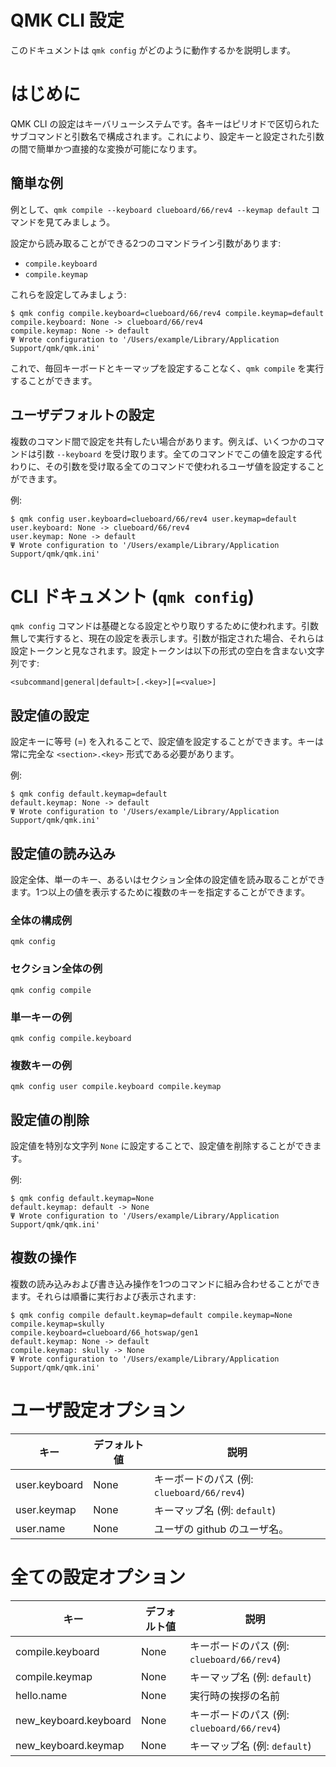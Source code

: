 # QMK CLI 設定

このドキュメントは `qmk config` がどのように動作するかを説明します。

# はじめに

QMK CLI の設定はキーバリューシステムです。各キーはピリオドで区切られたサブコマンドと引数名で構成されます。これにより、設定キーと設定された引数の間で簡単かつ直接的な変換が可能になります。

## 簡単な例

例として、`qmk compile --keyboard clueboard/66/rev4 --keymap default` コマンドを見てみましょう。

設定から読み取ることができる2つのコマンドライン引数があります:

* `compile.keyboard`
* `compile.keymap`

これらを設定してみましょう:

```
$ qmk config compile.keyboard=clueboard/66/rev4 compile.keymap=default
compile.keyboard: None -> clueboard/66/rev4
compile.keymap: None -> default
Ψ Wrote configuration to '/Users/example/Library/Application Support/qmk/qmk.ini'
```

これで、毎回キーボードとキーマップを設定することなく、`qmk compile` を実行することができます。

## ユーザデフォルトの設定

複数のコマンド間で設定を共有したい場合があります。例えば、いくつかのコマンドは引数 `--keyboard` を受け取ります。全てのコマンドでこの値を設定する代わりに、その引数を受け取る全てのコマンドで使われるユーザ値を設定することができます。

例:

```
$ qmk config user.keyboard=clueboard/66/rev4 user.keymap=default
user.keyboard: None -> clueboard/66/rev4
user.keymap: None -> default
Ψ Wrote configuration to '/Users/example/Library/Application Support/qmk/qmk.ini'
```

# CLI ドキュメント (`qmk config`)

`qmk config` コマンドは基礎となる設定とやり取りするために使われます。引数無しで実行すると、現在の設定を表示します。引数が指定された場合、それらは設定トークンと見なされます。設定トークンは以下の形式の空白を含まない文字列です:

    <subcommand|general|default>[.<key>][=<value>]

## 設定値の設定

設定キーに等号 (=) を入れることで、設定値を設定することができます。キーは常に完全な `<section>.<key>` 形式である必要があります。

例:

```
$ qmk config default.keymap=default
default.keymap: None -> default
Ψ Wrote configuration to '/Users/example/Library/Application Support/qmk/qmk.ini'
```

## 設定値の読み込み

設定全体、単一のキー、あるいはセクション全体の設定値を読み取ることができます。1つ以上の値を表示するために複数のキーを指定することができます。

### 全体の構成例

    qmk config

### セクション全体の例

    qmk config compile

### 単一キーの例

    qmk config compile.keyboard

### 複数キーの例

    qmk config user compile.keyboard compile.keymap

## 設定値の削除

設定値を特別な文字列 `None` に設定することで、設定値を削除することができます。

例:

```
$ qmk config default.keymap=None
default.keymap: default -> None
Ψ Wrote configuration to '/Users/example/Library/Application Support/qmk/qmk.ini'
```

## 複数の操作

複数の読み込みおよび書き込み操作を1つのコマンドに組み合わせることができます。それらは順番に実行および表示されます:

```
$ qmk config compile default.keymap=default compile.keymap=None
compile.keymap=skully
compile.keyboard=clueboard/66_hotswap/gen1
default.keymap: None -> default
compile.keymap: skully -> None
Ψ Wrote configuration to '/Users/example/Library/Application Support/qmk/qmk.ini'
```

# ユーザ設定オプション

| キー | デフォルト値 | 説明 |
|-----|---------------|-------------|
| user.keyboard | None | キーボードのパス (例: `clueboard/66/rev4`) |
| user.keymap | None | キーマップ名 (例: `default`) |
| user.name | None | ユーザの github のユーザ名。 |

# 全ての設定オプション

| キー | デフォルト値 | 説明 |
|-----|---------------|-------------|
| compile.keyboard | None | キーボードのパス (例: `clueboard/66/rev4`) |
| compile.keymap | None | キーマップ名 (例: `default`) |
| hello.name | None | 実行時の挨拶の名前 |
| new_keyboard.keyboard | None | キーボードのパス (例: `clueboard/66/rev4`) |
| new_keyboard.keymap | None | キーマップ名 (例: `default`) |
